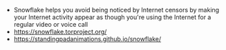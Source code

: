 
- Snowflake helps you avoid being noticed by Internet censors by making your Internet activity appear as though you're using the Internet for a regular video or voice call
- https://snowflake.torproject.org/
- https://standingpadanimations.github.io/snowflake/